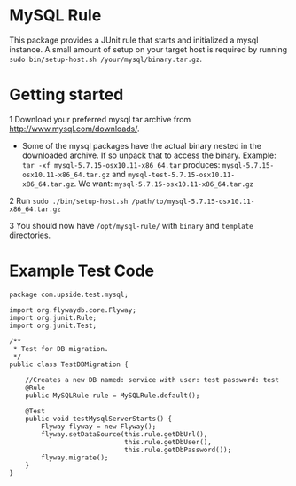 MySQL Rule
==========

This package provides a JUnit rule that starts and initialized a mysql instance. A small amount of setup on your
target host is required by running `sudo bin/setup-host.sh /your/mysql/binary.tar.gz`.


Getting started
===============

1 Download your preferred mysql tar archive from http://www.mysql.com/downloads/.

  - Some of the mysql packages have the actual binary nested in the downloaded archive. If so unpack that to access the binary. Example: `tar -xf mysql-5.7.15-osx10.11-x86_64.tar` produces: `mysql-5.7.15-osx10.11-x86_64.tar.gz` and `mysql-test-5.7.15-osx10.11-x86_64.tar.gz`. We want: `mysql-5.7.15-osx10.11-x86_64.tar.gz`
  
2 Run `sudo ./bin/setup-host.sh /path/to/mysql-5.7.15-osx10.11-x86_64.tar.gz`

3 You should now have `/opt/mysql-rule/` with `binary` and `template` directories.


Example Test Code
=================

```
package com.upside.test.mysql;

import org.flywaydb.core.Flyway;
import org.junit.Rule;
import org.junit.Test;

/**
 * Test for DB migration.
 */
public class TestDBMigration {

    //Creates a new DB named: service with user: test password: test
    @Rule
    public MySQLRule rule = MySQLRule.default();

    @Test
    public void testMysqlServerStarts() {
        Flyway flyway = new Flyway();
        flyway.setDataSource(this.rule.getDbUrl(),
                             this.rule.getDbUser(),
                             this.rule.getDbPassword());
        flyway.migrate();
    }
}
```
